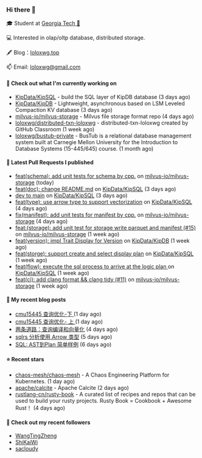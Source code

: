 ### Hi there 👋


 
🎓 Student at [Georgia Tech 🐝](https://www.gatech.edu/)

💻 Interested in olap/oltp database, distributed storage.

🖋 Blog：[loloxwg.top](https://loloxwg.top)



📫 Email: [loloxwg@gmail.com](mailto:loloxwg@gmail.com)



#### 👷 Check out what I'm currently working on

- [KipData/KipSQL](https://github.com/KipData/KipSQL) - build the SQL layer of KipDB database (3 days ago)
- [KipData/KipDB](https://github.com/KipData/KipDB) -  Lightweight, asynchronous based on LSM Leveled Compaction KV database (3 days ago)
- [milvus-io/milvus-storage](https://github.com/milvus-io/milvus-storage) - Milvus file storage format repo (4 days ago)
- [loloxwg/distributed-txn-loloxwg](https://github.com/loloxwg/distributed-txn-loloxwg) - distributed-txn-loloxwg created by GitHub Classroom (1 week ago)
- [loloxwg/bustub-private](https://github.com/loloxwg/bustub-private) - BusTub is a relational database management system built at Carnegie Mellon University for the Introduction to Database Systems (15-445/645) course. (1 month ago)

#### 🔨 Latest Pull Requests I published

- [feat(schema): add unit tests for schema by cpp.](https://github.com/milvus-io/milvus-storage/pull/22) on [milvus-io/milvus-storage](https://github.com/milvus-io/milvus-storage) (today)
- [feat(doc): change README.md](https://github.com/KipData/KipSQL/pull/25) on [KipData/KipSQL](https://github.com/KipData/KipSQL) (3 days ago)
- [dev to main](https://github.com/KipData/KipSQL/pull/23) on [KipData/KipSQL](https://github.com/KipData/KipSQL) (3 days ago)
- [feat(type): use arrow type to support vectorization](https://github.com/KipData/KipSQL/pull/22) on [KipData/KipSQL](https://github.com/KipData/KipSQL) (4 days ago)
- [fix(manifest): add unit tests for manifest by cpp.](https://github.com/milvus-io/milvus-storage/pull/19) on [milvus-io/milvus-storage](https://github.com/milvus-io/milvus-storage) (4 days ago)
- [feat:(storage): add unit test for storage write parquet and manifest (#15)](https://github.com/milvus-io/milvus-storage/pull/17) on [milvus-io/milvus-storage](https://github.com/milvus-io/milvus-storage) (1 week ago)
- [feat(version): impl Trait Display for Version](https://github.com/KipData/KipDB/pull/36) on [KipData/KipDB](https://github.com/KipData/KipDB) (1 week ago)
- [feat(storge): support create and select display plan](https://github.com/KipData/KipSQL/pull/19) on [KipData/KipSQL](https://github.com/KipData/KipSQL) (1 week ago)
- [feat(flow): execute the sql process to arrive at the logic plan ](https://github.com/KipData/KipSQL/pull/17) on [KipData/KipSQL](https://github.com/KipData/KipSQL) (1 week ago)
- [feat(ci): add clang format &amp;&amp; clang tidy (#11)](https://github.com/milvus-io/milvus-storage/pull/14) on [milvus-io/milvus-storage](https://github.com/milvus-io/milvus-storage) (1 week ago)

#### 📜 My recent blog posts

- [cmu15445 查询优化-下 ](https://www.loloxwg.top/query-optimizer-2) (1 day ago)
- [cmu15445 查询优化- 上 ](https://www.loloxwg.top/query-optimizer-1) (1 day ago)
- [两条道路：查询编译和向量化](https://www.loloxwg.top/TwoPathsQueryCompilationandVectorization) (4 days ago)
- [sqlrs 分析使用 Arrow 类型](https://www.loloxwg.top/sqlrs-analysis-using-Arrow-type) (5 days ago)
- [SQL: AST到Plan 简单样例](https://www.loloxwg.top/sql-to-plan) (6 days ago)

#### ⭐ Recent stars

- [chaos-mesh/chaos-mesh](https://github.com/chaos-mesh/chaos-mesh) - A Chaos Engineering Platform for Kubernetes. (1 day ago)
- [apache/calcite](https://github.com/apache/calcite) - Apache Calcite (2 days ago)
- [rustlang-cn/rusty-book](https://github.com/rustlang-cn/rusty-book) - A curated list of recipes and repos that can be used to build your rusty projects. Rusty Book = Cookbook &#43; Awesome Rust！ (4 days ago)

#### 👯 Check out my recent followers

- [WangTingZheng](https://github.com/WangTingZheng)
- [ShiKaiWi](https://github.com/ShiKaiWi)
- [sacloudy](https://github.com/sacloudy)

